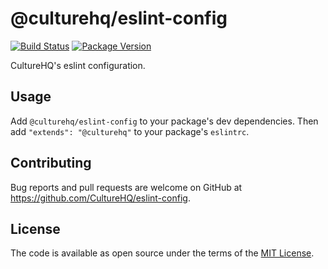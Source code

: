 # @culturehq/eslint-config

[![Build Status](https://github.com/CultureHQ/eslint-config/workflows/Push/badge.svg)](https://github.com/CultureHQ/eslint-config/actions)
[![Package Version](https://img.shields.io/npm/v/@culturehq/eslint-config.svg)](https://www.npmjs.com/package/@culturehq/eslint-config)

CultureHQ's eslint configuration.

## Usage

Add `@culturehq/eslint-config` to your package's dev dependencies. Then add `"extends": "@culturehq"` to your package's `eslintrc`.

## Contributing

Bug reports and pull requests are welcome on GitHub at https://github.com/CultureHQ/eslint-config.

## License

The code is available as open source under the terms of the [MIT License](https://opensource.org/licenses/MIT).
